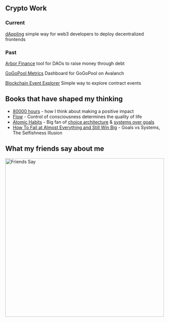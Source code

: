 ## Crypto Work 
### Current
[dAppling](https://dappling.network) simple way for web3 developers to deploy decentralized frontends
<!-- <img width="1000" alt="CleanShot 2023-09-27 at 10 56 36@2x" src="https://github.com/RusseII/russeii/assets/15036618/907e686d-e2ef-4dbe-a9ce-514cf9a5fdcd"> -->

### Past
[Arbor Finance](https://arbor.finance) tool for DAOs to raise money through debt

<!-- <img width="500" alt="Arbor" src="https://github.com/RusseII/russeii/assets/15036618/6c222f95-2628-42bc-9bcc-86a87b18559d"> -->


[GoGoPool Metrics](https://ggp.dappling.network) Dashboard for GoGoPool on Avalanch

[Blockchain Event Explorer](https://events.abg.garden/) Simple way to explore contract events 

## Books that have shaped my thinking 

* [80000 hours](https://80000hours.org/key-ideas/) - how I think about making a positive impact
* [Flow](https://dansilvestre.com/flow-summary/) - Control of consciousness determines the quality of life
* [Atomic Habits](https://www.chrisbehan.ca/posts/atomic-habits) - Big fan of [choice architecture](https://jamesclear.com/choice-architecture) & [systems over goals](https://jamesclear.com/goals-systems)
* [How To Fail at Almost Everything and Still Win Big](https://en.wikipedia.org/wiki/How_To_Fail_at_Almost_Everything_and_Still_Win_Big) - Goals vs Systems, The Selfishness Illusion

## What my friends say about me 
<img width="500" height="500" alt="Friends Say" src="https://user-images.githubusercontent.com/15036618/148125131-56c8ff78-7913-40c5-bf84-929d86413c86.png">
